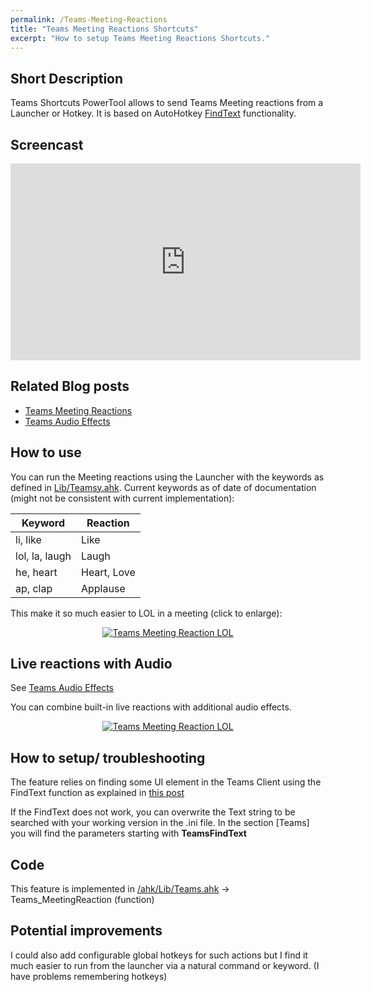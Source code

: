 ```yaml
---
permalink: /Teams-Meeting-Reactions
title: "Teams Meeting Reactions Shortcuts"
excerpt: "How to setup Teams Meeting Reactions Shortcuts."
---
```


## Short Description

Teams Shortcuts PowerTool allows to send Teams Meeting reactions from a Launcher or Hotkey.
It is based on AutoHotkey [FindText](https://www.autohotkey.com/boards/viewtopic.php?f=6&t=17834) functionality.

## Screencast

<p style="text-align: center;"><iframe width="560" height="315" src="https://www.youtube.com/embed/sPy07IzEGu4" frameborder="0" allow="accelerometer; autoplay; encrypted-media; gyroscope; picture-in-picture" allowfullscreen></iframe></p>


## Related Blog posts

* [Teams Meeting Reactions](https://tdalon.blogspot.com/2021/03/teams-meeting-reactions-shortcuts.html)
* [Teams Audio Effects](https://tdalon.blogspot.com/2021/12/teams-audio-effects.html)

## How to use

You can run the Meeting reactions using the Launcher with the keywords as defined in [Lib/Teamsy.ahk](https://github.com/tdalon/ahk/blob/main/Lib/Teamsy.ahk).
Current keywords as of date of documentation (might not be consistent with current implementation):

Keyword  |  Reaction
--|--
li, like   |  Like
lol, la, laugh  |  Laugh
he, heart  |  Heart, Love
ap, clap  |  Applause

This make it so much easier to LOL in a meeting (click to enlarge):

<div style="text-align:center"><a href="https://tdalon.github.io/ahk/assets/images/Teams_Lol.gif"><img src="/ahk/assets/images/Teams_Lol.gif" alt="Teams Meeting Reaction LOL"></a></div>

## Live reactions with Audio

See [Teams Audio Effects](https://tdalon.blogspot.com/2021/12/teams-audio-effects.html)

You can combine built-in live reactions with additional audio effects.

<div style="text-align:center"><a href="https://tdalon.github.io/ahk/assets/images/Teams_MeetingLiveReactions_Audio.gif"><img src="/ahk/assets/images/Teams_Lol.gif" alt="Teams Meeting Reaction LOL"></a></div>


## How to setup/ troubleshooting

The feature relies on finding some UI element in the Teams Client using the FindText function as explained in [this post](https://tdalon.blogspot.com/2021/03/ahk-findtext-teams-shortcuts.html)

If the FindText does not work, you can overwrite the Text string to be searched with your working version in the .ini file. In the section [Teams] you will find the parameters starting with **TeamsFindText**<Action>


## Code

This feature is implemented in [/ahk/Lib/Teams.ahk](https://github.com/tdalon/ahk/blob/main/Lib/Teams.ahk) -> Teams_MeetingReaction (function)

## Potential improvements

I could also add configurable global hotkeys for such actions but I find it much easier to run from the launcher via a natural command or keyword. (I have problems remembering hotkeys)
